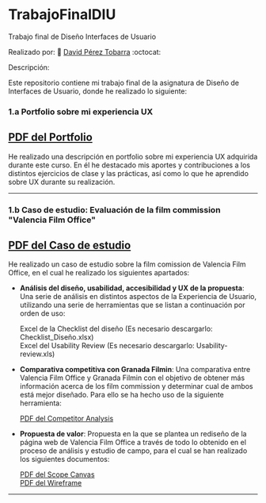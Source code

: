 # TrabajoFinalDIU
Trabajo final de Diseño Interfaces de Usuario

Realizado por: :bust_in_silhouette: [ David Pérez Tobarra](https://github.com/ParadoxalGlitch)     :octocat:





Descripción: 

Este repositorio contiene mi trabajo final de la asignatura de Diseño de Interfaces de Usuario, donde he realizado lo siguiente:


### 1.a Portfolio sobre mi experiencia UX
[PDF del Portfolio](Mi_Experiencia_UX.pdf)
-----

He realizado una descripción en portfolio sobre mi experiencia UX adquirida durante este curso. En él he destacado mis aportes y contribuciones a los distintos ejercicios de clase y las prácticas, así como lo que he aprendido sobre UX durante su realización.

----- 



### 1.b Caso de estudio: Evaluación de la film commission "Valencia Film Office"
[PDF del Caso de estudio](Caso_de_estudio_Film_commission.pdf)
-----

He realizado un caso de estudio sobre la film comission de Valencia Film Office, en el cual he realizado los siguientes apartados:

* **Análisis del diseño, usabilidad, accesibilidad y UX de la propuesta**: Una serie de análisis en distintos aspectos de la Experiencia de Usuario, utilizando una serie de herramientas que se listan a continuación por orden de uso:  

  Excel de la Checklist del diseño (Es necesario descargarlo: Checklist_Diseño.xlsx)  
  Excel del Usability Review (Es necesario descargarlo: Usability-review.xls)

* **Comparativa competitiva con Granada Filmin**: Una comparativa entre Valencia Film Office y Granada Filmin con el objetivo de obtener más información acerca de los film commission y determinar cual de ambos está mejor diseñado. Para ello se ha hecho uso de la siguiente herramienta:  

  [PDF del Competitor Analysis](Competitor_Analysis.pdf)

* **Propuesta de valor**: Propuesta en la que se plantea un rediseño de la página web de Valencia Film Office a través de todo lo obtenido en el proceso de análisis y estudio de campo, para el cual se han realizado los siguientes documentos:  

  [PDF del Scope Canvas](ScopeCanvas.pdf)  
  [PDF del Wireframe](Wireframe.pdf)

----- 








